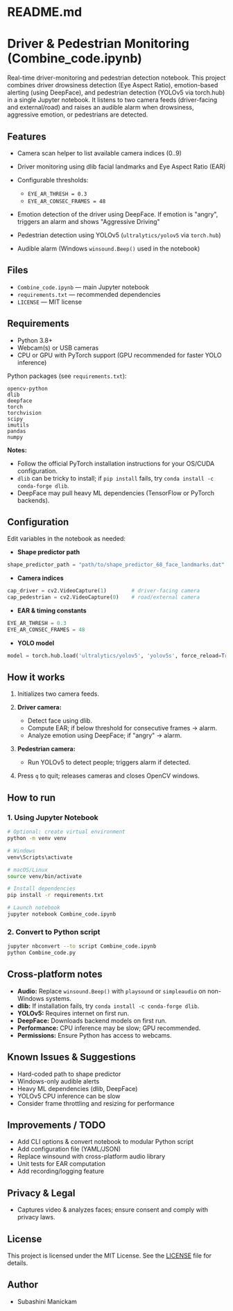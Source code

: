 # README.md

# Driver & Pedestrian Monitoring (Combine\_code.ipynb)

Real-time driver-monitoring and pedestrian detection notebook.
This project combines driver drowsiness detection (Eye Aspect Ratio), emotion-based alerting (using DeepFace), and pedestrian detection (YOLOv5 via torch.hub) in a single Jupyter notebook. It listens to two camera feeds (driver-facing and external/road) and raises an audible alarm when drowsiness, aggressive emotion, or pedestrians are detected.

## Features

* Camera scan helper to list available camera indices (0..9)
* Driver monitoring using dlib facial landmarks and Eye Aspect Ratio (EAR)
* Configurable thresholds:

  * `EYE_AR_THRESH = 0.3`
  * `EYE_AR_CONSEC_FRAMES = 48`
* Emotion detection of the driver using DeepFace. If emotion is "angry", triggers an alarm and shows "Aggressive Driving"
* Pedestrian detection using YOLOv5 (`ultralytics/yolov5` via `torch.hub`)
* Audible alarm (Windows `winsound.Beep()` used in the notebook)

## Files

* `Combine_code.ipynb` — main Jupyter notebook
* `requirements.txt` — recommended dependencies
* `LICENSE` — MIT license

## Requirements

* Python 3.8+
* Webcam(s) or USB cameras
* CPU or GPU with PyTorch support (GPU recommended for faster YOLO inference)

Python packages (see `requirements.txt`):

```
opencv-python
dlib
deepface
torch
torchvision
scipy
imutils
pandas
numpy
```

**Notes:**

* Follow the official PyTorch installation instructions for your OS/CUDA configuration.
* `dlib` can be tricky to install; if `pip install` fails, try `conda install -c conda-forge dlib`.
* DeepFace may pull heavy ML dependencies (TensorFlow or PyTorch backends).

## Configuration

Edit variables in the notebook as needed:

* **Shape predictor path**

```python
shape_predictor_path = "path/to/shape_predictor_68_face_landmarks.dat"
```

* **Camera indices**

```python
cap_driver = cv2.VideoCapture(1)        # driver-facing camera
cap_pedestrian = cv2.VideoCapture(0)    # road/external camera
```

* **EAR & timing constants**

```python
EYE_AR_THRESH = 0.3
EYE_AR_CONSEC_FRAMES = 48
```

* **YOLO model**

```python
model = torch.hub.load('ultralytics/yolov5', 'yolov5s', force_reload=True, trust_repo=True)
```

## How it works

1. Initializes two camera feeds.
2. **Driver camera:**

   * Detect face using dlib.
   * Compute EAR; if below threshold for consecutive frames → alarm.
   * Analyze emotion using DeepFace; if "angry" → alarm.
3. **Pedestrian camera:**

   * Run YOLOv5 to detect people; triggers alarm if detected.
4. Press `q` to quit; releases cameras and closes OpenCV windows.

## How to run

### 1. Using Jupyter Notebook

```bash
# Optional: create virtual environment
python -m venv venv

# Windows
venv\Scripts\activate

# macOS/Linux
source venv/bin/activate

# Install dependencies
pip install -r requirements.txt

# Launch notebook
jupyter notebook Combine_code.ipynb
```

### 2. Convert to Python script

```bash
jupyter nbconvert --to script Combine_code.ipynb
python Combine_code.py
```

## Cross-platform notes

* **Audio:** Replace `winsound.Beep()` with `playsound` or `simpleaudio` on non-Windows systems.
* **dlib:** If installation fails, try `conda install -c conda-forge dlib`.
* **YOLOv5:** Requires internet on first run.
* **DeepFace:** Downloads backend models on first run.
* **Performance:** CPU inference may be slow; GPU recommended.
* **Permissions:** Ensure Python has access to webcams.

## Known Issues & Suggestions

* Hard-coded path to shape predictor
* Windows-only audible alerts
* Heavy ML dependencies (dlib, DeepFace)
* YOLOv5 CPU inference can be slow
* Consider frame throttling and resizing for performance

## Improvements / TODO

* Add CLI options & convert notebook to modular Python script
* Add configuration file (YAML/JSON)
* Replace winsound with cross-platform audio library
* Unit tests for EAR computation
* Add recording/logging feature

## Privacy & Legal

* Captures video & analyzes faces; ensure consent and comply with privacy laws.

## License

This project is licensed under the MIT License. See the [LICENSE](LICENSE) file for details.

## Author

* Subashini Manickam

